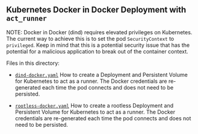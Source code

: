 ## Kubernetes Docker in Docker Deployment with `act_runner`

NOTE: Docker in Docker (dind) requires elevated privileges on Kubernetes. The current way to achieve this is to set the pod `SecurityContext` to `privileged`. Keep in mind that this is a potential security issue that has the potential for a malicious application to break out of the container context.

Files in this directory:

- [`dind-docker.yaml`](dind-docker.yaml)
  How to create a Deployment and Persistent Volume for Kubernetes to act as a runner. The Docker credentials are re-generated each time the pod connects and does not need to be persisted.

- [`rootless-docker.yaml`](rootless-docker.yaml)
  How to create a rootless Deployment and Persistent Volume for Kubernetes to act as a runner. The Docker credentials are re-generated each time the pod connects and does not need to be persisted.
